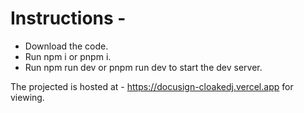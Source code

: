 # Instructions - 
- Download the code.
- Run npm i or pnpm i.
- Run npm run dev or pnpm run dev to start the dev server.

The projected is hosted at - https://docusign-cloakedj.vercel.app for viewing.